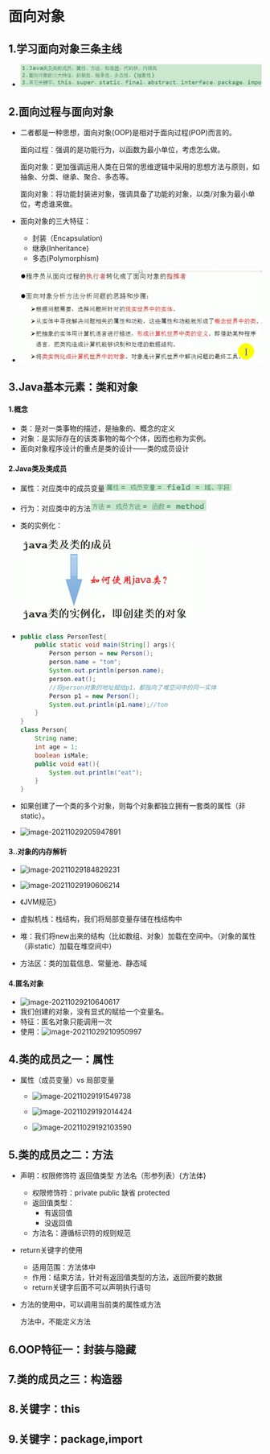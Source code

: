# 面向对象

## 1.学习面向对象三条主线

- ![image-20211028211515568](images/image-20211028211515568.png)



## 2.面向过程与面向对象

- 二者都是一种思想，面向对象(OOP)是相对于面向过程(POP)而言的。

  面向过程：强调的是功能行为，以函数为最小单位，考虑怎么做。

  

  面向对象：更加强调运用人类在日常的思维逻辑中采用的思想方法与原则，如抽象、分类、继承、聚合、多态等。

  

  面向对象：将功能封装进对象，强调具备了功能的对象，以类/对象为最小单位，考虑谁来做。

- 面向对象的三大特征：

  - 封装（Encapsulation)
  - 继承(Inheritance)
  - 多态(Polymorphism)

- ![image-20211029181504336](images/image-20211029181504336.png)



## 3.Java基本元素：类和对象

#### 1.概念

- 类：是对一类事物的描述，是抽象的、概念的定义
- 对象：是实际存在的该类事物的每个个体，因而也称为实例。
- 面向对象程序设计的重点是类的设计——类的成员设计

#### 2.Java类及类成员

- 属性：对应类中的成员变量![image-20211029182646882](images/image-20211029182646882.png)

- 行为：对应类中的方法![image-20211029182656296](images/image-20211029182656296.png)

- 类的实例化：

  ![image-20211029183005944](images/image-20211029183005944.png)

- ```java
  public class PersonTest{
      public static void main(String[] args){
          Person person = new Person();
          person.name = "tom";
          System.out.println(person.name);
          person.eat();
          //将person对象的地址赋给p1，都指向了堆空间中的同一实体
          Person p1 = new Person();
          System.out.println(p1.name);//tom
      }
  }
  class Person{
      String name;
      int age = 1;
      boolean isMale;
      public void eat(){
          System.out.println("eat");
      }
  }
  ```

- 如果创建了一个类的多个对象，则每个对象都独立拥有一套类的属性（非static）。

- ![image-20211029205947891](images/image-20211029205947891.png)

#### 3..对象的内存解析

- ![image-20211029184829231](images/image-20211029184829231.png)

- ![image-20211029190606214](images/image-20211029190606214.png)

- 《JVM规范》
- 虚拟机栈：栈结构，我们将局部变量存储在栈结构中
- 堆：我们将new出来的结构（比如数组、对象）加载在空间中。（对象的属性（非static）加载在堆空间中）
- 方法区：类的加载信息、常量池、静态域

#### 4.匿名对象

- ![image-20211029210640617](images/image-20211029210640617.png)
- 我们创建的对象，没有显式的赋给一个变量名。
- 特征：匿名对象只能调用一次
- 使用：![image-20211029210950997](images/image-20211029210950997.png)

## 4.类的成员之一：属性

- 属性（成员变量）vs 局部变量

  - ![image-20211029191549738](images/image-20211029191549738.png)

  - ![image-20211029192014424](images/image-20211029192014424.png)

  - ![image-20211029192103590](images/image-20211029192103590.png)

    

## 5.类的成员之二：方法

- 声明：权限修饰符 返回值类型 方法名（形参列表）{方法体}
  - 权限修饰符：private public 缺省 protected
  - 返回值类型：
    - 有返回值
    - 没返回值
  - 方法名：遵循标识符的规则规范
- return关键字的使用
  - 适用范围：方法体中
  - 作用：结束方法，针对有返回值类型的方法，返回所要的数据
  - return关键字后面不可以声明执行语句

- 方法的使用中，可以调用当前类的属性或方法

  方法中，不能定义方法



 ## 6.OOP特征一：封装与隐藏



## 7.类的成员之三：构造器



## 8.关键字：this



## 9.关键字：package,import




